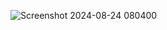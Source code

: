 ![Screenshot 2024-08-24 080400](https://github.com/user-attachments/assets/0b675266-0fb1-4731-a03b-be6108dc0478)
